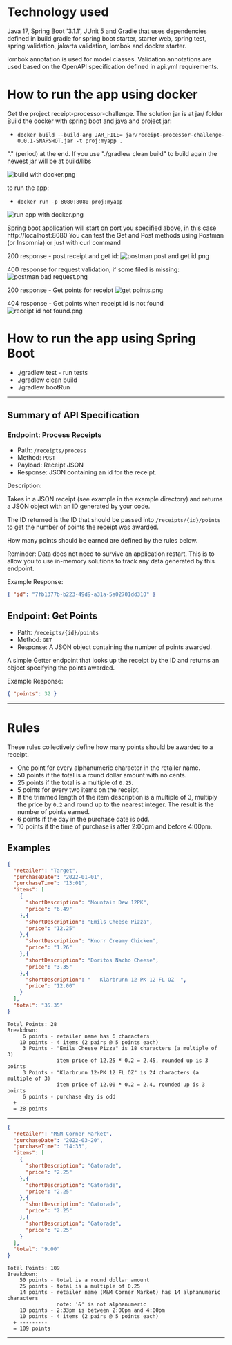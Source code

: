
# Technology used
Java 17,  Spring Boot '3.1.1', JUnit 5 and Gradle 
that uses dependencies defined in build.gradle for spring boot starter, starter web, spring test, spring validation, 
jakarta validation, lombok and docker starter.

lombok annotation is used for model classes. 
Validation annotations are used based on the OpenAPI specification defined in api.yml requirements.
# How to run the app using docker
Get the project receipt-processor-challenge. 
The solution jar is at jar/ folder
Build the docker with spring boot and java and project jar:
* ```docker build --build-arg JAR_FILE= jar/receipt-processor-challenge-0.0.1-SNAPSHOT.jar -t proj:myapp .```

"." (period) at the end.
If you use "./gradlew clean build" to build again the newest jar will be at build/libs

![build with docker.png](examples%2Fimages%2Fbuild%20with%20docker.png)

to run the app:
* ```docker run -p 8080:8080 proj:myapp```

![run app with docker.png](examples%2Fimages%2Frun%20app%20with%20docker.png)


Spring boot application will start on port you specified above, in this case http://localhost:8080 
You can test the Get and Post methods  using Postman (or Insomnia) or just with curl command

200 response - post receipt and get id:
![postman post and get id.png](examples%2Fimages%2Fpostman%20post%20and%20get%20id.png)

400 response for request validation, if some filed is missing:
![postman bad request.png](examples%2Fimages%2Fpostman%20bad%20request.png)

200 response - Get points for receipt
![get points.png](examples%2Fimages%2Fget%20points.png)

404 response - Get points when receipt id is not found
![receipt id not found.png](examples%2Fimages%2Freceipt%20id%20not%20found.png)

# How to run the app using Spring Boot
* ./gradlew test - run tests
* ./gradlew clean build
* ./gradlew bootRun
---

## Summary of API Specification

### Endpoint: Process Receipts

* Path: `/receipts/process`
* Method: `POST`
* Payload: Receipt JSON
* Response: JSON containing an id for the receipt.

Description:

Takes in a JSON receipt (see example in the example directory) and returns a JSON object with an ID generated by your
code.

The ID returned is the ID that should be passed into `/receipts/{id}/points` to get the number of points the receipt
was awarded.

How many points should be earned are defined by the rules below.

Reminder: Data does not need to survive an application restart. This is to allow you to use in-memory solutions to track
any data generated by this endpoint.

Example Response:

```json
{ "id": "7fb1377b-b223-49d9-a31a-5a02701dd310" }
```

## Endpoint: Get Points

* Path: `/receipts/{id}/points`
* Method: `GET`
* Response: A JSON object containing the number of points awarded.

A simple Getter endpoint that looks up the receipt by the ID and returns an object specifying the points awarded.

Example Response:

```json
{ "points": 32 }
```

---

# Rules

These rules collectively define how many points should be awarded to a receipt.

* One point for every alphanumeric character in the retailer name.
* 50 points if the total is a round dollar amount with no cents.
* 25 points if the total is a multiple of `0.25`.
* 5 points for every two items on the receipt.
* If the trimmed length of the item description is a multiple of 3, multiply the price by `0.2` and round up to the
  nearest integer. The result is the number of points earned.
* 6 points if the day in the purchase date is odd.
* 10 points if the time of purchase is after 2:00pm and before 4:00pm.

## Examples

```json
{
  "retailer": "Target",
  "purchaseDate": "2022-01-01",
  "purchaseTime": "13:01",
  "items": [
    {
      "shortDescription": "Mountain Dew 12PK",
      "price": "6.49"
    },{
      "shortDescription": "Emils Cheese Pizza",
      "price": "12.25"
    },{
      "shortDescription": "Knorr Creamy Chicken",
      "price": "1.26"
    },{
      "shortDescription": "Doritos Nacho Cheese",
      "price": "3.35"
    },{
      "shortDescription": "   Klarbrunn 12-PK 12 FL OZ  ",
      "price": "12.00"
    }
  ],
  "total": "35.35"
}
```

```text
Total Points: 28
Breakdown:
     6 points - retailer name has 6 characters
    10 points - 4 items (2 pairs @ 5 points each)
     3 Points - "Emils Cheese Pizza" is 18 characters (a multiple of 3)
                item price of 12.25 * 0.2 = 2.45, rounded up is 3 points
     3 Points - "Klarbrunn 12-PK 12 FL OZ" is 24 characters (a multiple of 3)
                item price of 12.00 * 0.2 = 2.4, rounded up is 3 points
     6 points - purchase day is odd
  + ---------
  = 28 points
```

----

```json
{
  "retailer": "M&M Corner Market",
  "purchaseDate": "2022-03-20",
  "purchaseTime": "14:33",
  "items": [
    {
      "shortDescription": "Gatorade",
      "price": "2.25"
    },{
      "shortDescription": "Gatorade",
      "price": "2.25"
    },{
      "shortDescription": "Gatorade",
      "price": "2.25"
    },{
      "shortDescription": "Gatorade",
      "price": "2.25"
    }
  ],
  "total": "9.00"
}
```

```text
Total Points: 109
Breakdown:
    50 points - total is a round dollar amount
    25 points - total is a multiple of 0.25
    14 points - retailer name (M&M Corner Market) has 14 alphanumeric characters
                note: '&' is not alphanumeric
    10 points - 2:33pm is between 2:00pm and 4:00pm
    10 points - 4 items (2 pairs @ 5 points each)
  + ---------
  = 109 points
```

---

